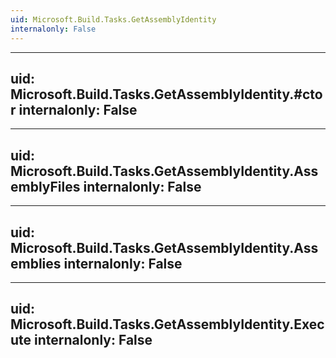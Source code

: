 ```yaml
---
uid: Microsoft.Build.Tasks.GetAssemblyIdentity
internalonly: False
---
```


---
uid: Microsoft.Build.Tasks.GetAssemblyIdentity.#ctor
internalonly: False
---

---
uid: Microsoft.Build.Tasks.GetAssemblyIdentity.AssemblyFiles
internalonly: False
---

---
uid: Microsoft.Build.Tasks.GetAssemblyIdentity.Assemblies
internalonly: False
---

---
uid: Microsoft.Build.Tasks.GetAssemblyIdentity.Execute
internalonly: False
---

